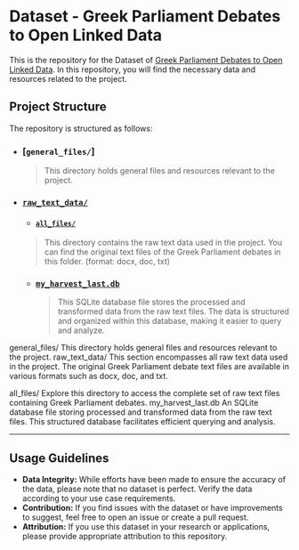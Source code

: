 # Dataset - Greek  Parliament Debates to Open Linked Data

This is the repository for the Dataset of [Greek Parliament Debates to Open Linked Data](https://github.com/john-papani/diploma). In this repository, you will find the necessary data and resources related to the project. 

## Project Structure

The repository is structured as follows:


- ### [`general_files/`]
    > This directory holds general files and resources relevant to the project.
- ### [`raw_text_data/`](https://github.com/john-papani/diploma_dataset/tree/master/raw_text_data)
    - #### [`all_files/`]()
    >This directory contains the raw text data used in the project. You can find the original text files of the Greek Parliament debates in this folder. (format: docx, doc, txt)

    - ### [`my_harvest_last.db`](https://github.com/john-papani/diploma_dataset/blob/master/my_harvest_last.db)
        >This SQLite database file stores the processed and transformed data from the raw text files. The data is structured and organized within this database, making it easier to query and analyze.


general_files/
This directory holds general files and resources relevant to the project.
raw_text_data/
This section encompasses all raw text data used in the project. The original Greek Parliament debate text files are available in various formats such as docx, doc, and txt.

all_files/
Explore this directory to access the complete set of raw text files containing Greek Parliament debates.
my_harvest_last.db
An SQLite database file storing processed and transformed data from the raw text files. This structured database facilitates efficient querying and analysis.


---
## Usage Guidelines
- **Data Integrity:** While efforts have been made to ensure the accuracy of the data, please note that no dataset is perfect. Verify the data according to your use case requirements.
- **Contribution:** If you find issues with the dataset or have improvements to suggest, feel free to open an issue or create a pull request.
- **Attribution:** If you use this dataset in your research or applications, please provide appropriate attribution to this repository.